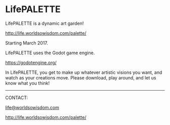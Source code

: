 # LifePALETTE
LifePALETTE is a dynamic art garden!

http://life.worldsowisdom.com/palette/

Starting March 2017.

LifePALETTE uses the Godot game engine.

https://godotengine.org/

In LifePALETTE, you get to make up whatever artistic visions you want, and watch as your creations move. Please download, play around, and let us know what you think!


***************************************

CONTACT:

life@worldsowisdom.com

http://life.worldsowisdom.com/palette/
